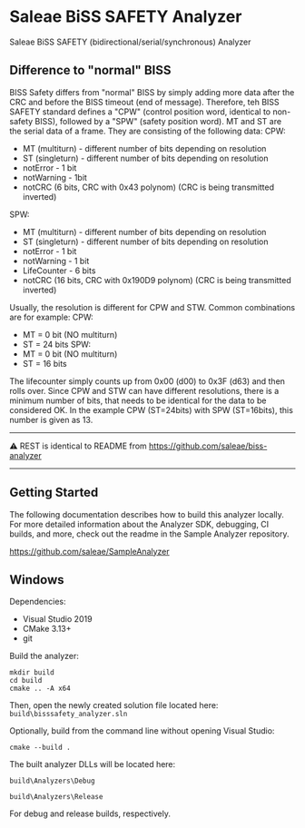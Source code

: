 # Saleae BiSS SAFETY Analyzer

Saleae BiSS SAFETY (bidirectional/serial/synchronous) Analyzer

## Difference to "normal" BISS

BISS Safety differs from "normal" BISS by simply adding more data after the CRC and before the BISS timeout (end of message).
Therefore, teh BISS SAFETY standard defines a "CPW" (control position word, identical to non-safety BISS), followed by a "SPW" (safety position word).
MT and ST are the serial data of a frame.
They are consisting of the following data:
CPW:
+ MT (multiturn) - different number of bits depending on resolution
+ ST (singleturn) - different number of bits depending on resolution
+ notError - 1 bit
+ notWarning - 1bit
+ notCRC (6 bits, CRC with 0x43 polynom) (CRC is being transmitted inverted)

SPW:
+ MT (multiturn) - different number of bits depending on resolution
+ ST (singleturn) - different number of bits depending on resolution
+ notError - 1 bit
+ notWarning - 1 bit
+ LifeCounter - 6 bits
+ notCRC (16 bits, CRC with 0x190D9 polynom) (CRC is being transmitted inverted)

Usually, the resolution is different for CPW and STW.
Common combinations are for example:
CPW:
+ MT = 0 bit (NO multiturn)
+ ST = 24 bits
SPW:
+ MT = 0 bit (NO multiturn)
+ ST = 16 bits

The lifecounter simply counts up from 0x00 (d00) to 0x3F (d63) and then rolls over.
Since CPW and STW can have different resolutions, there is a minimum number of bits, that needs to be identical for the data to be considered OK.
In the example CPW (ST=24bits) with SPW (ST=16bits), this number is given as 13.

---
&#9888; REST is identical to README from https://github.com/saleae/biss-analyzer

---

## Getting Started

The following documentation describes how to build this analyzer locally. For more detailed information about the Analyzer SDK, debugging, CI builds, and more, check out the readme in the Sample Analyzer repository.

https://github.com/saleae/SampleAnalyzer

## Windows

Dependencies:

- Visual Studio 2019
- CMake 3.13+
- git

Build the analyzer:

```
mkdir build
cd build
cmake .. -A x64
```

Then, open the newly created solution file located here: `build\bisssafety_analyzer.sln`

Optionally, build from the command line without opening Visual Studio:

```
cmake --build .
```

The built analyzer DLLs will be located here:

`build\Analyzers\Debug`

`build\Analyzers\Release`

For debug and release builds, respectively.

